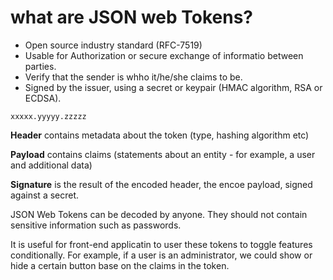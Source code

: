 # what are JSON web Tokens?
* Open source industry standard (RFC-7519)
* Usable for Authorization or secure exchange of informatio between parties.
* Verify that the sender is whho it/he/she claims to be.
* Signed by the issuer, using a secret or keypair  (HMAC algorithm, RSA or ECDSA).


```
xxxxx.yyyyy.zzzzz
``` 

**Header** contains metadata about the token (type, hashing algorithm etc)

**Payload** contains claims (statements about an entity - for example, a user and additional data)

**Signature** is the result of the encoded header, the encoe payload, signed against a secret.


JSON Web Tokens can be decoded by anyone. They should not contain sensitive information such as passwords.

It is useful for front-end applicatin to user these tokens to toggle features conditionally. For example, if a user is an administrator, we could show or hide a certain button base on the claims in the token.

